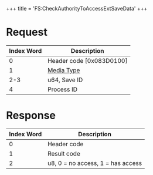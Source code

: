 +++
title = 'FS:CheckAuthorityToAccessExtSaveData'
+++

# Request

| Index Word | Description                                            |
|------------|--------------------------------------------------------|
| 0          | Header code \[0x083D0100\]                             |
| 1          | [Media Type](Filesystem_services#mediatype "wikilink") |
| 2-3        | u64, Save ID                                           |
| 4          | Process ID                                             |

# Response

| Index Word | Description                       |
|------------|-----------------------------------|
| 0          | Header code                       |
| 1          | Result code                       |
| 2          | u8, 0 = no access, 1 = has access |
